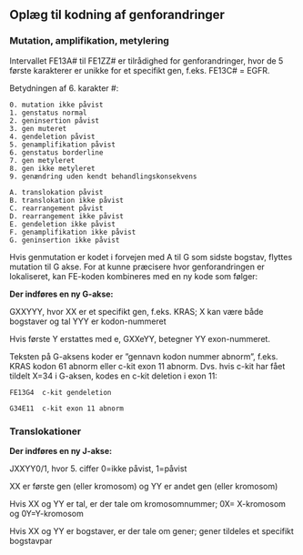 ## Oplæg til kodning af genforandringer

### Mutation, amplifikation, metylering

Intervallet FE13A# til FE1ZZ# er tilrådighed for genforandringer, hvor de 5 første karakterer er unikke for et specifikt gen, f.eks. FE13C# = EGFR.

Betydningen af 6. karakter #:

```
0. mutation ikke påvist
1. genstatus normal
2. geninsertion påvist
3. gen muteret
4. gendeletion påvist
5. genamplifikation påvist
6. genstatus borderline
7. gen metyleret
8. gen ikke metyleret
9. genændring uden kendt behandlingskonsekvens

A. translokation påvist
B. translokation ikke påvist
C. rearrangement påvist
D. rearrangement ikke påvist
E. gendeletion ikke påvist
F. genamplifikation ikke påvist
G. geninsertion ikke påvist
```
Hvis genmutation er kodet i forvejen med A til G som sidste bogstav, flyttes mutation til G akse.
For at kunne præcisere hvor genforandringen er lokaliseret, kan FE-koden kombineres med en ny kode som følger:

**Der indføres en ny G-akse:**

GXXYYY, hvor XX er et specifikt gen, f.eks. KRAS; X kan være både bogstaver og tal YYY er kodon-nummeret

Hvis første Y erstattes med e, GXXeYY, betegner YY exon-nummeret.

Teksten på G-aksens koder er ”gennavn kodon nummer abnorm”, f.eks. KRAS kodon 61 abnorm eller c-kit exon 11 abnorm. Dvs. hvis c-kit har fået tildelt X=34 i G-aksen, kodes en c-kit deletion i exon 11:

```
FE13G4  c-kit gendeletion

G34E11  c-kit exon 11 abnorm
```

### Translokationer

**Der indføres en ny J-akse:**

JXXYY0/1, hvor 5. ciffer 0=ikke påvist, 1=påvist

XX er første gen (eller kromosom) og YY er andet gen (eller kromosom)

Hvis XX og YY er tal, er der tale om kromosomnummer; 0X= X-kromosom og 0Y=Y-kromosom

Hvis XX og YY er bogstaver, er der tale om gener; gener tildeles et specifikt bogstavpar

